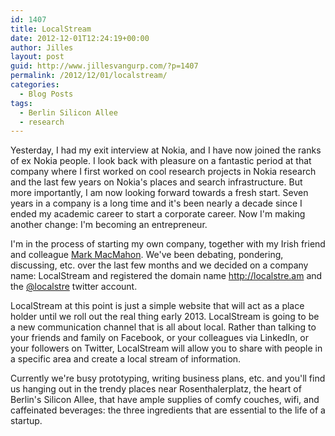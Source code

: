 ```yaml
---
id: 1407
title: LocalStream
date: 2012-12-01T12:24:19+00:00
author: Jilles
layout: post
guid: http://www.jillesvangurp.com/?p=1407
permalink: /2012/12/01/localstream/
categories:
  - Blog Posts
tags:
  - Berlin Silicon Allee
  - research
---
```

Yesterday, I had my exit interview at Nokia, and I have now joined the ranks of ex Nokia people. I look back with pleasure on a fantastic period at that company where I first worked on cool research projects in Nokia research and the last few years on Nokia's places and search infrastructure. But more importantly, I am now looking forward towards a fresh start. Seven years in a company is a long time and it's been nearly a decade since I ended my academic career to start a corporate career. Now I'm making another change: I'm becoming an entrepreneur.

I'm in the process of starting my own company, together with my Irish friend and colleague <a href="http://markmacmahon.com">Mark MacMahon</a>. We've been debating, pondering, discussing, etc. over the last few months and we decided on a company name: LocalStream and registered the domain name <a href="http://localstre.am">http://localstre.am</a> and the <a href="https://twitter.com/LocalStre">@localstre</a> twitter account.

LocalStream at this point is just a simple website that will act as a place holder until we roll out the real thing early 2013. LocalStream is going to be a new communication channel that is all about local. Rather than talking to your friends and family on Facebook, or your colleagues via LinkedIn, or your followers on Twitter, LocalStream will allow you to share with people in a specific area and create a local stream of information.

Currently we're busy prototyping, writing business plans, etc. and you'll find us hanging out in the trendy places near Rosenthalerplatz, the heart of Berlin's Silicon Allee, that have ample supplies of comfy couches, wifi, and caffeinated beverages: the three ingredients that are essential to the life of a startup.